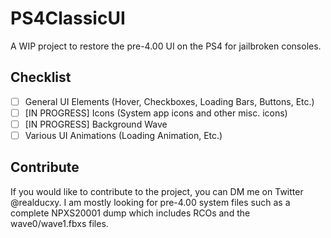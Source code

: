 # PS4ClassicUI
A WIP project to restore the pre-4.00 UI on the PS4 for jailbroken consoles.

## Checklist
 - [ ] General UI Elements (Hover, Checkboxes, Loading Bars, Buttons, Etc.)
 - [ ] [IN PROGRESS] Icons (System app icons and other misc. icons)
 - [ ] [IN PROGRESS] Background Wave 
 - [ ] Various UI Animations (Loading Animation, Etc.)

## Contribute
If you would like to contribute to the project, you can DM me on Twitter @realducxy. I am mostly looking for pre-4.00 system files such as a complete NPXS20001 dump which includes RCOs and the wave0/wave1.fbxs files.
